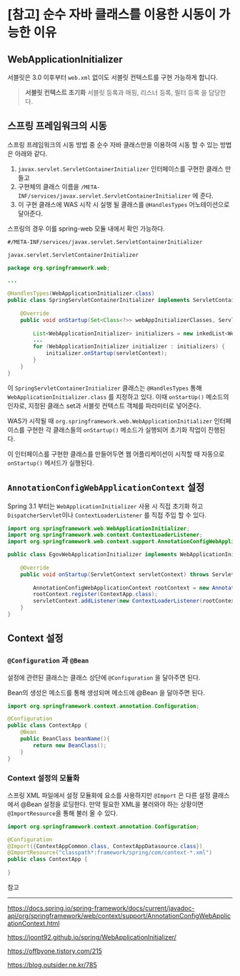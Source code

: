 # [참고] 순수 자바 클래스를 이용한 시동이 가능한 이유

## WebApplicationInitializer

서블릿은 3.0 이후부터 `web.xml` 없이도 서블릿 컨텍스트를 구현 가능하게 합니다.

>**서블릿 컨텍스트 초기화**
>서블릿 등록과 매핑, 리스너 등록, 필터 등록 을 담당한다.



## 스프링 프레임워크의 시동

스프링 프레임워크의 시동 방법 중 순수 자바 클래스만을 이용하여 시동 할 수 있는 방법은 아래와 같다.

1. `javax.servlet.ServletContainerInitializer` 인터페이스를 구현한 클래스 만들고 
2. 구현체의 클래스 이름을 `/META-INF/services/javax.servlet.ServletContainerInitializer` 에 준다.
3. 이 구현 클래스에 WAS 시작 시 실행 될 클래스를 `@HandlesTypes` 어노테이션으로 달아준다.



스프링의 경우 이를 spring-web 모듈 내에서 확인 가능하다.

```tex
#/META-INF/services/javax.servlet.ServletContainerInitializer

javax.servlet.ServletContainerInitializer
```



```java
package org.springframework.web;

...

@HandlesTypes(WebApplicationInitializer.class)
public class SpringServletContainerInitializer implements ServletContainerInitializer {
    
    @Override
	public void onStartup(Set<Class<?>> webAppInitializerClasses, ServletContext servletContext) throws ServletException {
        
		List<WebApplicationInitializer> initializers = new inkedList<WebApplicationInitializer>();
		...
		for (WebApplicationInitializer initializer : initializers) {
			initializer.onStartup(servletContext);
		}
	}
}

```

이 `SpringServletContainerInitializer` 클래스는 `@HandlesTypes` 통해 `WebApplicationInitializer.class` 를 지정하고 있다. 이때 `onStartUp()` 메소드의 인자로, 지정된 클래스 set과 서블릿 컨텍스트 객체를 파라미터로 넣어준다.

WAS가 시작될 때 `org.springframework.web.WebApplicationInitializer` 인터페이스를 구현한 각 클래스들의 `onStartup()` 메소드가 실행되어 초기화 작업이 진행된다.

이 인터페이스를 구현한 클래스를 만들어두면 웹 어플리케이션이 시작할 때 자동으로 `onStartup()` 메서드가 실행된다.



##  `AnnotationConfigWebApplicationContext` 설정

Spring 3.1 부터는 `WebApplicationInitializer` 사용 시 직접 초기화 하고 `DispatcherServlet`이나 `ContextLoaderListener` 를 직접 주입 할 수 있다.

```java
import org.springframework.web.WebApplicationInitializer;
import org.springframework.web.context.ContextLoaderListener;
import org.springframework.web.context.support.AnnotationConfigWebApplicationContext;

public class EgovWebApplicationInitializer implements WebApplicationInitializer {
	
	@Override
	public void onStartup(ServletContext servletContext) throws ServletException {
	
		AnnotationConfigWebApplicationContext rootContext = new AnnotationConfigWebApplicationContext();
		rootContext.register(ContextApp.class);	
		servletContext.addListener(new ContextLoaderListener(rootContext));	
	}
}
```



## Context 설정

### `@Configuration` 과  `@Bean` 

설정에 관련된 클래스는 클래스 상단에 `@Configuration` 을 달아주면 된다.

Bean의 생성은 메소드를 통해 생성되며 메소드에 @Bean 을 달아주면 된다.

```java
import org.springframework.context.annotation.Configuration;

@Configuration
public class ContextApp {
    @Bean
    public BeanClass beanName(){
        return new BeanClass();
    }
}
```



### Context 설정의 모듈화

스프링 XML 파일에서 설정 모듈화에 <import/> 요소를 사용하지만 `@Import` 은 다른 설정 클래스에서 @Bean 설정을 로딩한다. 만약 필요한 XML을 불러와야 하는 상황이면 `@ImportResource`을 통해 불러 올 수 있다.

```java
import org.springframework.context.annotation.Configuration;

@Configuration
@Import({ContextAppCommon.class, ContextAppDatasource.class}) 
@ImportResource("classpath*:framework/spring/com/context-*.xml")
public class ContextApp {
   
}
```





참고

-------

https://docs.spring.io/spring-framework/docs/current/javadoc-api/org/springframework/web/context/support/AnnotationConfigWebApplicationContext.html

https://joont92.github.io/spring/WebApplicationInitializer/

https://offbyone.tistory.com/215

https://blog.outsider.ne.kr/785